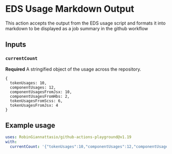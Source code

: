 # EDS Usage Markdown Output

This action accepts the output from the EDS usage script and formats it into markdown to be displayed as a job summary in the github workflow

## Inputs

### `currentCount`

**Required** A stringified object of the usage across the repository.
```
{
  tokenUsages: 10,
  componentUsages: 12,
  componentUsagesFromJsx: 10,
  componentUsagesFromHbs: 2,
  tokenUsagesFromScss: 6,
  tokenUsagesFromJsx: 4
}
```

## Example usage

```yaml
uses: RobinGiannattasio/github-actions-playground@v1.19
with:
  currentCount: '{"tokenUsages":10,"componentUsages":12,"componentUsagesFromJsx":10,"componentUsagesFromHbs":2,"tokenUsagesFromScss":6,"tokenUsagesFromJsx":4}'
```
